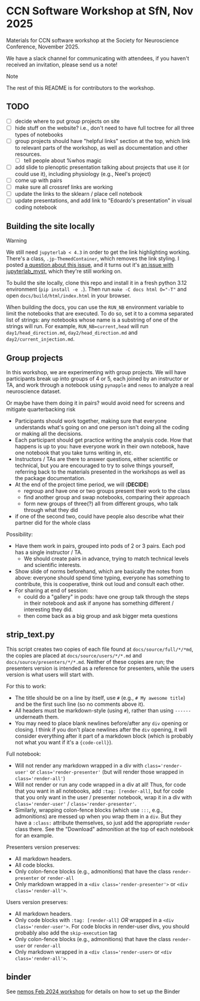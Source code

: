 # CCN Software Workshop at SfN, Nov 2025

Materials for CCN software workshop at the Society for Neuroscience Conference, November 2025.

We have a slack channel for communicating with attendees, if you haven't received an invitation, please send us a note!

> [!NOTE]
> The rest of this README is for contributors to the workshop.

## TODO

- [ ] decide where to put group projects on site
- [ ] hide stuff on the website? i.e., don't need to have full toctree for all three types of notebooks
- [ ] group projects should have "helpful links" section at the top, which link to relevant parts of the workshop, as well as documentation and other resources.
    - [ ] tell people about %whos magic
- [ ] add slide to plenoptic presentation talking about projects that use it (or could use it), including physiology (e.g., Neel's project)
- [ ] come up with pairs 
- [ ] make sure all crossref links are working
- [ ] update the links to the sklearn / place cell notebook
- [ ] update presentations, and add link to "Edoardo's presentation" in visual coding notebook

## Building the site locally

> [!WARNING]
> We still need `jupyterlab < 4.3` in order to get the link highlighting working. There's a class, `.jp-ThemedContainer`, which removes the link styling. I posted [a question about this issue](https://discourse.jupyter.org/t/link-highlighting-not-working/38053/3), and it turns out it's [an issue with jupyterlab_myst](https://github.com/jupyter-book/jupyterlab-myst/issues/248), which they're still working on.


To build the site locally, clone this repo and install it in a fresh python 3.12 environment (`pip install -e .`). Then run `make -C docs html O="-T"` and open `docs/build/html/index.html` in your browser.

When building the docs, you can use the `RUN_NB` environment variable to limit the notebooks that are executed. To do so, set it to a comma separated list of strings: any notebooks whose name is a substring of one of the strings will run. For example, `RUN_NB=current,head` will run `day1/head_direction.md`, `day2/head_direction.md` and `day2/current_injection.md`.

## Group projects

In this workshop, we are experimenting with group projects. We will have participants break up into groups of 4 or 5, each joined by an instructor or TA, and work through a notebook using `pynapple` and `nemos` to analyze a real neuroscience dataset.

Or maybe have them doing it in pairs? would avoid need for screens and mitigate quarterbacking risk

- Participants should work together, making sure that everyone understands what's going on and one person isn't doing all the coding or making all the decisions.
- Each participant should get practice writing the analysis code. How that happens is up to you: have everyone work in their own notebook, have one notebook that you take turns writing in, etc.
- Instructors / TAs are there to answer questions, either scientific or technical, but you are encouraged to try to solve things yourself, referring back to the materials presented in the workshops as well as the package documentation.
- At the end of the project time period, we will (**DECIDE**)
    - regroup and have one or two groups present their work to the class
    - find another group and swap notebooks, comparing their approach
    - form new groups of three(?) all from different groups, who talk through what they did
- if one of the second two, could have people also describe what their partner did for the whole class

Possibility:
- Have them work in pairs, grouped into pods of 2 or 3 pairs. Each pod has a single instructor / TA.
    - We should create pairs in advance, trying to match technical levels and scientific interests.
- Show slide of norms beforehand, which are basically the notes from above: everyone should spend time typing, everyone has something to contribute, this is cooperative, think out loud and consult each other.
- For sharing at end of session:
    - could do a "gallery" in pods: have one group talk through the steps in their notebook and ask if anyone has something different / interesting they did.
    - then come back as a big group and ask bigger meta questions

## strip_text.py

This script creates two copies of each file found at `docs/source/full/*/*md`, the copies are placed at `docs/source/users/*/*.md` and `docs/source/presenters/*/*.md`. Neither of these copies are run; the presenters version is intended as a reference for presenters, while the users version is what users will start with.

For this to work:
- The title should be on a line by itself, use `#` (e.g., `# My awesome title`) and be the first such line (so no comments above it).
- All headers must be markdown-style (using `#`), rather than using `------` underneath them.
- You may need to place blank newlines before/after any `div` opening or closing. I think if you don't place newlines after the `div` opening, it will consider everything after it part of a markdown block (which is probably not what you want if it's a `{code-cell}`).

Full notebook:
- Will not render any markdown wrapped in a div with `class='render-user'` or `class='render-presenter'` (but will render those wrapped in `class='render-all'`)
- Will not render or run any code wrapped in a div at all! Thus, for code that you want in all notebooks, add `:tag: [render-all]`, but for code that you only want in the user / presenter notebook, wrap it in a div with `class='render-user'` / `class='render-presenter'`. 
- Similarly, wrapping colon-fence blocks (which use `:::`, e.g., admonitions) are messed up when you wrap them in a `div`. But they have a `:class:` attribute themselves, so just add the appropriate `render` class there. See the "Download" admonition at the top of each notebook for an example.

Presenters version preserves:
- All markdown headers.
- All code blocks.
- Only colon-fence blocks (e.g., admonitions) that have the class `render-presenter` or `render-all`
- Only markdown wrapped in a `<div class='render-presenter'>` or `<div class='render-all'>`.

Users version preserves:
- All markdown headers.
- Only code blocks with `:tag: [render-all]` *OR* wrapped in a `<div class='render-user'>`. For code blocks in render-user divs, you should probably also add the `skip-execution` tag
- Only colon-fence blocks (e.g., admonitions) that have the class `render-user` or `render-all`
- Only markdown wrapped in a `<div class='render-user>` or `<div class='render-all'>`.

    
## binder

See [nemos Feb 2024 workshop](https://github.com/flatironinstitute/nemos-workshop-feb-2024) for details on how to set up the Binder
